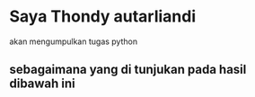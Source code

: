# Saya Thondy autarliandi
akan mengumpulkan tugas python

## sebagaimana yang di tunjukan pada hasil dibawah ini
